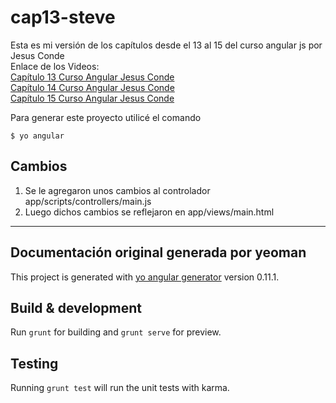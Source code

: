 # cap13-steve

Esta es mi versión de los capítulos desde el 13 al 15 del curso angular js por Jesus Conde  
Enlace de los Videos:  
[Capítulo 13 Curso Angular Jesus Conde](https://www.youtube.com/watch?v=RQi2ltleQmI)  
[Capítulo 14 Curso Angular Jesus Conde](https://www.youtube.com/watch?v=rnqufUUBKos)  
[Capítulo 15 Curso Angular Jesus Conde](https://www.youtube.com/watch?v=yurDaFv910c)  

Para generar este proyecto utilicé el comando

~~~
$ yo angular
~~~

## Cambios
1. Se le agregaron unos cambios al controlador app/scripts/controllers/main.js
2. Luego dichos cambios se reflejaron en app/views/main.html


***
## Documentación original generada por yeoman
This project is generated with [yo angular generator](https://github.com/yeoman/generator-angular)
version 0.11.1.

## Build & development

Run `grunt` for building and `grunt serve` for preview.

## Testing

Running `grunt test` will run the unit tests with karma.
